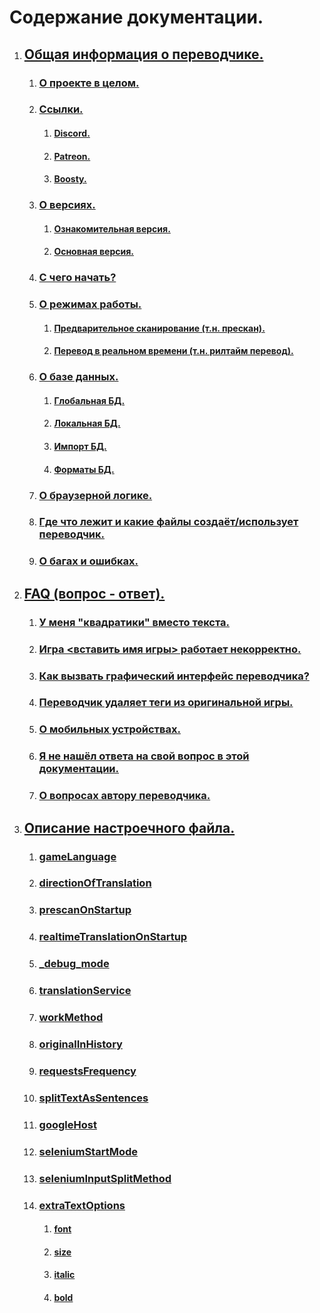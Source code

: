 
# Содержание документации.


1. ## [Общая информация о переводчике.](../FAQ/RU.md#общая-информация)

    1. ### [О проекте в целом.](../FAQ/RU.md#что-это-за-проект-такой)

    1. ### [Ссылки.](../FAQ/RU.md#ссылки)
        1. #### [Discord.](../FAQ/RU.md#discord-сообщество)
        1. #### [Patreon.](../FAQ/RU.md#patreon)
        1. #### [Boosty.](../FAQ/RU.md#boosty)

    1. ### [О версиях.](../FAQ/RU.md#о-версиях)
        1. #### [Ознакомительная версия.](../FAQ/RU.md#ознакомительная-версия)
        1. #### [Основная версия.](../FAQ/RU.md#основная-версия)

    1. ### [С чего начать?](../FAQ/RU.md#с-чего-начать)

    1. ### [О режимах работы.](../FAQ/RU.md#о-режимах-работы)
        1. #### [Предварительное сканирование (т.н. прескан).](../FAQ/RU.md#предварительное-сканирование-тн-прескан)
        1. #### [Перевод в реальном времени (т.н. рилтайм перевод).](../FAQ/RU.md#перевод-в-реальном-времени)

    1. ### [О базе данных.](../FAQ/RU.md#о-базе-данных)
        1. #### [Глобальная БД.](../FAQ/RU.md#глобальная-бд)
        1. #### [Локальная БД.](../FAQ/RU.md#локальная-бд)
        1. #### [Импорт БД.](../FAQ/RU.md#импорт-бд)
        1. #### [Форматы БД.](../FAQ/RU.md#форматы-бд)

    1. ### [О браузерной логике.](../FAQ/RU.md#о-браузерной-логике)

    1. ### [Где что лежит и какие файлы создаёт/использует переводчик.](../FAQ/RU.md#где-что-лежит-и-какие-файлы-создаётиспользует-переводчик)

    1. ### [О багах и ошибках.](../FAQ/RU.md#о-багах-и-ошибках)

1. ## [FAQ (вопрос - ответ).](../FAQ/RU.md#вопрос---ответ)

    1. ### [У меня "квадратики" вместо текста.](../FAQ/RU.md#у-меня-квадратики-вместо-текста)
    1. ### [Игра \<вставить имя игры\> работает некорректно.](../FAQ/RU.md#игра-вставить-имя-игры-не-переводитсяне-запускаетсяработает-некорректно)
    1. ### [Как вызвать графический интерфейс переводчика?](../FAQ/RU.md#как-вызвать-графический-интерфейс-переводчика)
    1. ### [Переводчик удаляет теги из оригинальной игры.](../FAQ/RU.md#переводчик-удаляет-теги-из-оригинальной-игры-курсив-жирный-текст-цвет-и-прочее)
    1. ### [О мобильных устройствах.](../FAQ/RU.md#а-как-запустить-переводчик-на-ос-android)
    1. ### [Я не нашёл ответа на свой вопрос в этой документации.](../FAQ/RU.md#я-не-нашёл-ответа-на-свой-вопрос-в-этой-документации)
    1. ### [О вопросах автору переводчика.](../FAQ/RU.md#я-всё-ещё-что-то-не-понял-в-этой-документации-можно-всё-таки-написать-вам-в-личные-сообщенияв-мессенджерна-почту)


1. ## [Описание настроечного файла.](../settingDescription/RU.md#описание-настроек-и-настроечного-файла)
    1. ### [gameLanguage](../settingDescription/RU.md#gamelanguage-)

    1. ### [directionOfTranslation](../settingDescription/RU.md#directionoftranslation-)

    1. ### [prescanOnStartup](../settingDescription/RU.md#prescanonstartup-)

    1. ### [realtimeTranslationOnStartup](../settingDescription/RU.md#realtimetranslationonstartup-)

    1. ### [_debug_mode](../settingDescription/RU.md#_debug_mode-)

    1. ### [translationService](../settingDescription/RU.md#translationservice-)

    1. ### [workMethod](../settingDescription/RU.md#workmethod-)

    1. ### [originalInHistory](../settingDescription/RU.md#originalinhistory-)

    1. ### [requestsFrequency](../settingDescription/RU.md#requestsfrequency-)

    1. ### [splitTextAsSentences](../settingDescription/RU.md#splittextassentences-)

    1. ### [googleHost](../settingDescription/RU.md#googlehost-)

    1. ### [seleniumStartMode](../settingDescription/RU.md#seleniumstartmode-)

    1. ### [seleniumInputSplitMethod](../settingDescription/RU.md#seleniuminputsplitmethod-)

    1. ### [extraTextOptions](../settingDescription/RU.md#extratextoptions)

        1. #### [font](../settingDescription/RU.md#font-)
        1. #### [size](../settingDescription/RU.md#size-)
        1. #### [italic](../settingDescription/RU.md#italic-)
        1. #### [bold](../settingDescription/RU.md#bold-)

